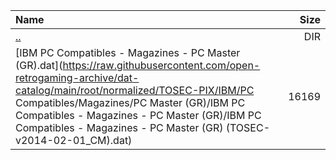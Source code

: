 |Name|Size|
|:---|---:|
|[..](../index.html)|DIR|
|[IBM PC Compatibles - Magazines - PC Master (GR).dat](https://raw.githubusercontent.com/open-retrogaming-archive/dat-catalog/main/root/normalized/TOSEC-PIX/IBM/PC Compatibles/Magazines/PC Master (GR)/IBM PC Compatibles - Magazines - PC Master (GR)/IBM PC Compatibles - Magazines - PC Master (GR) (TOSEC-v2014-02-01_CM).dat)|16169|
